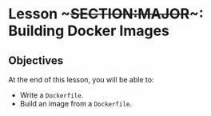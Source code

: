 <!SLIDE>
# Lesson ~~~SECTION:MAJOR~~~: Building Docker Images

## Objectives

At the end of this lesson, you will be able to:

* Write a `Dockerfile`.
* Build an image from a `Dockerfile`.
